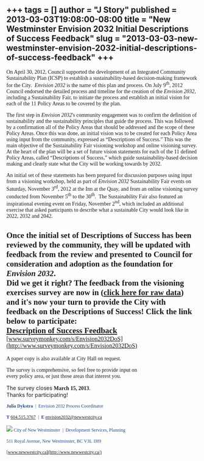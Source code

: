 +++
tags = []
author = "J Story"
published = 2013-03-03T19:08:00-08:00
title = "New Westminster Envision 2032 Initial Descriptions of Success Feedback"
slug = "2013-03-03-new-westminster-envision-2032-initial-descriptions-of-success-feedback"
+++
<span style="color: #365f91; font-family: &quot;Calibri&quot;,&quot;sans-serif&quot;;"></span><span style="font-family: &quot;Calibri&quot;,&quot;sans-serif&quot;; font-weight: normal;"></span>
-------------------------------------------------------------------------------------------------------------------------------------------------------------------------------------------------

<span
style="font-family: &quot;Calibri&quot;,&quot;sans-serif&quot;;">On
April 30, 2012, Council supported the development of an Integrated
Community Sustainability Plan (ICSP) to establish a sustainability-based
decision-making framework for the City.  *Envision 2032* is the name of
this plan and process. On July 9<sup>th</sup>, 2012 Council endorsed the
detailed process and timeline for the creation of the *Envision 2032*,
including a Sustainability Fair, to initiate the process and establish
an initial vision for each of the 11 Policy Areas to be covered by the
plan.</span>

<span
style="font-family: &quot;Calibri&quot;,&quot;sans-serif&quot;;">The
first step in *Envision 2032*'s community engagement was to confirm the
definition of sustainability and the sustainability principles that
guide the process. This was followed by a confirmation all of the Policy
Areas that should be addressed and the scope of these Policy Areas. Once
this was done, an initial vision was to be created for each Policy Area
using input from the community, expressed as “Descriptions of Success.”
This was the main objective of the Sustainability Fair visioning
workshop and online visioning survey.</span>  
<span
style="font-family: &quot;Calibri&quot;,&quot;sans-serif&quot;;">At the
heart of the plan will be a set of future vision statements for each of
the 11 defined Policy Areas, called “Descriptions of Success,” which
guide sustainability-based decision making and clearly state what the
City will be working towards by 2032.  </span>

  

<span
style="font-family: &quot;Calibri&quot;,&quot;sans-serif&quot;;">An
initial set of these statements has been prepared for discussion
purposes using input from a visioning workshop, held as part of
*Envision 2032* Sustainability Fair events on Saturday, November
3<sup>rd</sup>, 2012 at the Inn at the Quay, and from an online
visioning survey conducted from November 5<sup>th</sup> to the
30<sup>th</sup>.  The Sustainability Fair also featured an inspirational
evening event on Friday, November 2<sup>nd</sup>, which included an
additional exercise that asked participants to describe what a
sustainable City would look like in 2022, 2032 and 2042.</span>

<span
style="font-family: &quot;Calibri&quot;,&quot;sans-serif&quot;;">Once
the initial set of Descriptions of Success has been reviewed by the
community, they will be updated with feedback from the review and
presented to Council for consideration and adoption as the foundation
for *Envision 2032*.</span>  
**<span
style="font-family: &quot;Calibri&quot;,&quot;sans-serif&quot;;">Did we
get it right?</span>**<span
style="font-family: &quot;Calibri&quot;,&quot;sans-serif&quot;;"> The
feedback from the visioning exercises survey are now in ([click here for
raw
data](http://www.newwestcity.ca/business/planning_development/financing_growth/envision_2032/resources.php))
and it's now your turn to provide the City with feedback on the
Descriptions of Success! Click the link below to participate:</span>  
<span style="font-family: &quot;Calibri&quot;,&quot;sans-serif&quot;;">[Description of Success Feedback](http://www.surveymonkey.com/s/Envision2032DoS)  
</span><span style="font-family: &quot;Calibri&quot;,&quot;sans-serif&quot;; font-size: 12.0pt; font-weight: normal;">[www.surveymonkey.com/s/Envision2032DoS](http://www.surveymonkey.com/s/Envision2032DoS)</span>
--------------------------------------------------------------------------------------------------------------------------------------------------------------------------------------------------------------------

<span style="font-family: &quot;Calibri&quot;,&quot;sans-serif&quot;;">A
paper copy is also available at City Hall on request.</span>

<span
style="font-family: &quot;Calibri&quot;,&quot;sans-serif&quot;;">The
survey is comprehensive, so feel free to provide input on  
every policy area, or just those areas that interest you.  
  
The survey closes **<span
style="font-family: &quot;Calibri&quot;,&quot;sans-serif&quot;;">March
15, 2013</span>**.  
Thanks for participating!</span>

  

**<span lang="EN-US"
style="color: #1f497d; font-family: &quot;Calibri&quot;,&quot;sans-serif&quot;; font-size: 9.0pt;">Julia
Dykstra</span>**<span lang="EN-US"
style="color: #1f497d; font-family: &quot;Calibri&quot;,&quot;sans-serif&quot;; font-size: 9.0pt;">
 |  Envision 2032 Process Coordinator</span><span lang="EN-US"
style="color: #1f497d; font-family: &quot;Calibri&quot;,&quot;sans-serif&quot;; font-size: 11.0pt;"></span>

**<span lang="EN-US"
style="color: #1f497d; font-family: &quot;Calibri&quot;,&quot;sans-serif&quot;; font-size: 9.0pt;">T</span>**<span
lang="EN-US"
style="color: #1f497d; font-family: &quot;Calibri&quot;,&quot;sans-serif&quot;; font-size: 9.0pt;"> [604.515.3767](tel:604.515.3767)  |
 **E**</span><span lang="EN-US"
style="color: #1f497d; font-family: &quot;Calibri&quot;,&quot;sans-serif&quot;; font-size: 9.0pt;"> <envision2032@newwestcity.ca></span><span
lang="EN-US"
style="color: #1f497d; font-family: &quot;Calibri&quot;,&quot;sans-serif&quot;; font-size: 11.0pt;"></span>

  

<span
style="color: #1f497d; font-family: &quot;Calibri&quot;,&quot;sans-serif&quot;; font-size: 10.0pt;">![](/img/blog/2013-03-03-new-westminster-envision-2032-initial-descriptions-of-success-feedback-?ui=2&ik=1372d0d0ea&view=att&th=13d32bdb2f3e7938&attid=0.2&disp=emb&realattid=4bdfc618e95452b8_0.1&zw&atsh=1)</span><span
lang="EN-US"
style="color: #1f497d; font-family: &quot;Calibri&quot;,&quot;sans-serif&quot;; font-size: 10.0pt;"> </span><span
lang="EN-US"
style="color: #1f497d; font-family: &quot;Calibri&quot;,&quot;sans-serif&quot;; font-size: 9.0pt;">City
of New Westminster  |  Development Services, Planning</span><span
lang="EN-US"
style="color: #1f497d; font-family: &quot;Calibri&quot;,&quot;sans-serif&quot;; font-size: 11.0pt;"></span>

<span lang="EN-US"
style="color: #1f497d; font-family: &quot;Calibri&quot;,&quot;sans-serif&quot;; font-size: 9.0pt;">511
Royal Avenue, New Westminster, BC V3L 1H9</span>

<span lang="EN-US"
style="color: #1f497d; font-family: &quot;Calibri&quot;,&quot;sans-serif&quot;; font-size: 9.0pt;">[www.newwestcity.ca](http://www.newwestcity.ca/)</span>
